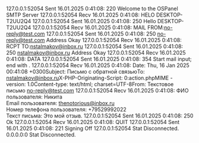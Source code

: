127.0.0.1:52054 Sent 16.01.2025 0:41:08: 220 Welcome to the OSPanel SMTP Server<EOL>
127.0.0.1:52054 Recv 16.01.2025 0:41:08: HELO DESKTOP-T2UU2Q4<EOL>
127.0.0.1:52054 Sent 16.01.2025 0:41:08: 250 Hello DESKTOP-T2UU2Q4<EOL>
127.0.0.1:52054 Recv 16.01.2025 0:41:08: MAIL FROM:<no-reply@test.com><EOL>
127.0.0.1:52054 Sent 16.01.2025 0:41:08: 250 no-reply@test.com Address Okay<EOL>
127.0.0.1:52054 Recv 16.01.2025 0:41:08: RCPT TO:<nstalmakov@inbox.ru><EOL>
127.0.0.1:52054 Sent 16.01.2025 0:41:08: 250 nstalmakov@inbox.ru Address Okay<EOL>
127.0.0.1:52054 Recv 16.01.2025 0:41:08: DATA<EOL>
127.0.0.1:52054 Sent 16.01.2025 0:41:08: 354 Start mail input; end with <CRLF>.<CRLF><EOL>
127.0.0.1:52054 Recv 16.01.2025 0:41:08: Date: Thu, 16 Jan 2025 00:41:08 +0300<EOL>Subject: Письмо с обратной связью<EOL>To: nstalmakov@inbox.ru<EOL>X-PHP-Originating-Script: 0:action.php<EOL>MIME - version: 1.0<EOL>Content-type: text/html; charset=UTF-8<EOL>From: Текстовое письмо <no-reply@test.com><EOL>
127.0.0.1:52054 Recv 16.01.2025 0:41:08: <EOL>ФИО пользователя: Никита<br>Email пользователя: thenotorious@inbox.ru<br>Номер телефона пользователя: +79529992022<br>Текст письма: Это мой отзыв<EOL>.<EOL>
127.0.0.1:52054 Sent 16.01.2025 0:41:08: 250 Ok<EOL>
127.0.0.1:52054 Recv 16.01.2025 0:41:08: QUIT<EOL>
127.0.0.1:52054 Sent 16.01.2025 0:41:08: 221 Signing Off<EOL>
127.0.0.1:52054 Stat Disconnected.
0.0.0.0:0 Stat Disconnected.
